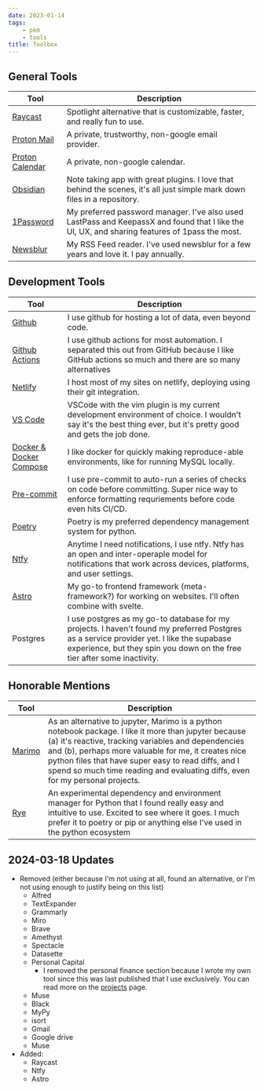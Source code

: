 ```yaml
---
date: 2023-01-14
tags:
    - pkm
    - tools
title: Toolbox
---
```

## General Tools

| Tool                                           | Description                                                                                                                                   |
| ---------------------------------------------- | --------------------------------------------------------------------------------------------------------------------------------------------- |
| [Raycast](https://www.raycast.com/)            | Spotlight alternative that is customizable, faster, and really fun to use.                                                                    |
| [Proton Mail](https://mail.proton.me/)         | A private, trustworthy, non-google email provider.                                                                                            |
| [Proton Calendar](https://calendar.proton.me/) | A private, non-google calendar.                                                                                                               |
| [Obsidian](https://www.spectacleapp.com/)      | Note taking app with great plugins. I love that behind the scenes, it's all just simple mark down files in a repository.                      |
| [1Password](https://1password.com/)            | My preferred password manager. I've also used LastPass and KeepassX and found that I like the UI, UX, and sharing features of 1pass the most. |
| [Newsblur](https://newsblur.com/)              | My RSS Feed reader. I've used newsblur for a few years and love it. I pay annually.                                                           |



## Development Tools

| Tool                                                | Description                                                                                                                                                                                                          |
| --------------------------------------------------- | -------------------------------------------------------------------------------------------------------------------------------------------------------------------------------------------------------------------- |
| [Github](https://github.com/)                       | I use github for hosting a lot of data, even beyond code.                                                                                                                                                            |
| [ Github Actions](https://github.com/)              | I use github actions for most automation. I separated this out from GitHub because I like GitHub actions so much and there are so many alternatives                                                                  |
| [Netlify](https://www.netlify.com/)                 | I host most of my sites on netlify, deploying using their git integration.                                                                                                                                           |
| [VS Code](https://code.visualstudio.com/)           | VSCode with the vim plugin is my current development environment of choice. I wouldn't say it's the best thing ever, but it's pretty good and gets the job done.                                                     |
| [Docker & Docker Compose ](https://www.docker.com/) | I like docker for quickly making reproduce-able environments, like for running MySQL locally.                                                                                                                        |
| [Pre-commit](https://pre-commit.com/)               | I use pre-commit to auto-run a series of checks on code before committing. Super nice way to enforce formatting requriements before code even hits CI/CD.                                                            |
| [Poetry](https://python-poetry.org/)                | Poetry is my preferred dependency management system for python.                                                                                                                                                      |
| [Ntfy](https://ntfy.sh)                             | Anytime I need notifications, I use ntfy. Ntfy has an open and inter-operaple model for notifications that work across devices, platforms, and user settings.                                                        |
| [Astro](https://astro.build)                        | My go-to frontend framework (meta-framework?) for working on websites. I'll often combine with svelte.                                                                                                               |
| Postgres                                            | I use postgres as my go-to database for my projects. I haven't found my preferred Postgres as a service provider yet. I like the supabase experience, but they spin you down on the free tier after some inactivity. |


## Honorable Mentions

| Tool                         | Description                                                                                                                                                                                                                                                                                                                                                 |
| ---------------------------- | ----------------------------------------------------------------------------------------------------------------------------------------------------------------------------------------------------------------------------------------------------------------------------------------------------------------------------------------------------------- |
| [Marimo](https://marimo.io/) | As an alternative to jupyter, Marimo is a python notebook package. I like it more than jupyter because (a) it's reactive, tracking variables and dependencies and (b), perhaps more valuable for me, it creates nice python files that have super easy to read diffs, and I spend so much time reading and evaluating diffs, even for my personal projects. |
| [Rye](https://rye-up.com/)   | An experimental dependency and environment manager for Python that I found really easy and intuitive to use. Excited to see where it goes. I much prefer it to poetry or pip or anything else I've used in the python ecosystem                                                                                                                             |

## 2024-03-18 Updates

- Removed (either because I'm not using at all, found an alternative, or I'm not using enough to justify being on this list)
    - Alfred
    - TextExpander
    - Grammarly
    - Miro
    - Brave
    - Amethyst
    - Spectacle
    - Datasette
    - Personal Capital
        - I removed the personal finance section because I wrote my own tool since this was last published that I use exclusively. You can read more on the [projects](/projects) page.
    - Muse
    - Black
    - MyPy
    - isort
    - Gmail
    - Google drive
    - Muse
- Added:
    - Raycast
    - Ntfy
    - Astro